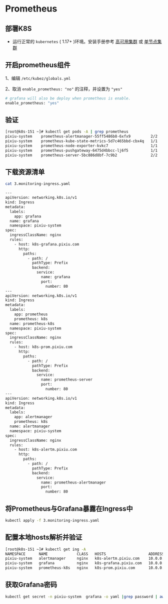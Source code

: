 # Prometheus

## 部署K8S

- 运行正常的 `kubernetes` ( 1.17+ )环境。安装手册参考 [高可用集群](https://github.com/caoyingjunz/kubez-ansible/blob/master/docs/install/multinode.md) 或 [单节点集群](https://github.com/caoyingjunz/kubez-ansible/blob/master/docs/install/all-in-one.md)

## 开启prometheus组件

1、编辑 `/etc/kubez/globals.yml`

2、取消 `enable_prometheus: "no"` 的注释，并设置为 `"yes"`

```sh
# grafana will also be deploy when prometheus is enable.
enable_prometheus: "yes"
```

## 验证
```sh
[root@k8s-151 ~]# kubectl get pods -A | grep prometheus
pixiu-system    prometheus-alertmanager-55ff5486b8-6xfx9         2/2     Running     10 (95s ago)   20h
pixiu-system    prometheus-kube-state-metrics-5d7c465bbd-cbx4q   1/1     Running     5 (95s ago)    20h
pixiu-system    prometheus-node-exporter-kvkc7                   1/1     Running     5 (95s ago)    20h
pixiu-system    prometheus-pushgateway-6475d4bbcc-lj6f5          1/1     Running     5 (95s ago)    20h
pixiu-system    prometheus-server-5bc886d8bf-7c9b2               2/2     Running     10 (95s ago)   20h
```

## 下载资源清单

```sh
cat 3.monitoring-ingress.yaml

---
apiVersion: networking.k8s.io/v1
kind: Ingress
metadata:
  labels:
    app: grafana
  name: grafana
  namespace: pixiu-system
spec:
  ingressClassName: nginx
  rules:
    - host: k8s-grafana.pixiu.com
      http:
        paths:
          - path: /
            pathType: Prefix
            backend:
              service:
                name: grafana
                port:
                  number: 80
---
apiVersion: networking.k8s.io/v1
kind: Ingress
metadata:
  labels:
    app: prometheus
    prometheus: k8s
  name: prometheus-k8s
  namespace: pixiu-system
spec:
  ingressClassName: nginx
  rules:
    - host: k8s-prom.pixiu.com
      http:
        paths:
          - path: /
            pathType: Prefix
            backend:
              service:
                name: prometheus-server
                port:
                  number: 80
---
apiVersion: networking.k8s.io/v1
kind: Ingress
metadata:
  labels:
    app: alertmanager
    prometheus: k8s
  name: alertmanager
  namespace: pixiu-system
spec:
  ingressClassName: nginx
  rules:
    - host: k8s-alertm.pixiu.com
      http:
        paths:
          - path: /
            pathType: Prefix
            backend:
              service:
                name: prometheus-alertmanager
                port:
                  number: 80
```

## 将Prometheus与Grafana暴露在Ingress中

```sh
kubectl apply -f 3.monitoring-ingress.yaml
```

## 配置本地hosts解析并验证

```sh
[root@k8s-151 ~]# kubectl get ing -A
NAMESPACE      NAME             CLASS   HOSTS                   ADDRESS      PORTS   AGE
pixiu-system   alertmanager     nginx   k8s-alertm.pixiu.com    10.0.0.115   80      13h
pixiu-system   grafana          nginx   k8s-grafana.pixiu.com   10.0.0.115   80      13h
pixiu-system   prometheus-k8s   nginx   k8s-prom.pixiu.com      10.0.0.115   80      13h
```

## 获取Grafana密码
```sh
kubectl get secret -n pixiu-system  grafana -o yaml |grep password | awk '{ print $2 }'  | base64 -d
```

